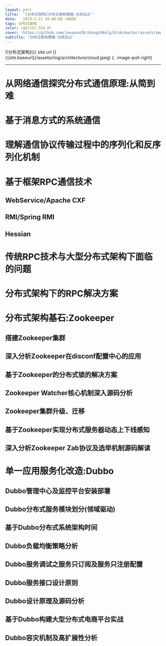 ```yaml
---
layout: post
title:  "[分布式架构]分布式架构策略-分而治之"
date:   2019-2-21 20:00:00 +0800
tags: 分布式架构
color: rgb(247,154,0)
cover: 'https://github.com/javasunCN/zhangzhBolg/blob/master/assets/img/spring/spring.jpg?raw=true'
subtitle: '分布式架构策略-分而治之'
---
```


![分布式架构]({{ site.url }}{{site.baseurl}}/assets/img/architecture/cloud.jpeg)
{: .image-pull-right}

------------------------

# **从网络通信探究分布式通信原理:从简到难**

# **基于消息方式的系统通信**

# **理解通信协议传输过程中的序列化和反序列化机制**

# **基于框架RPC通信技术**
## **WebService/Apache CXF**

## **RMI/Spring RMI**

## **Hessian**

# **传统RPC技术与大型分布式架构下面临的问题**

# **分布式架构下的RPC解决方案**

# **分布式架构基石:Zookeeper**
## **搭建Zookeeper集群**

## **深入分析Zookeeper在disconf配置中心的应用**

## **基于Zookeeper的分布式锁的解决方案**

## **Zookeeper Watcher核心机制深入源码分析**

## **Zookeeper集群升级、迁移**

## **基于Zookeeper实现分布式服务器动态上下线感知**

## **深入分析Zookeeper Zab协议及选举机制源码解读**

# **单一应用服务化改造:Dubbo**
## **Dubbo管理中心及监控平台安装部署**

## **Dubbo分布式服务模块划分(领域驱动)**

## **基于Dubbo分布式系统架构时间**

## **Dubbo负载均衡策略分析**

## **Dubbo服务调试之服务只订阅及服务只注册配置**

## **Dubbo服务接口设计原则**

## **Dubbo设计原理及源码分析**

## **基于Dubbo构建大型分布式电商平台实战**

## **Dubbo容灾机制及高扩展性分析**



